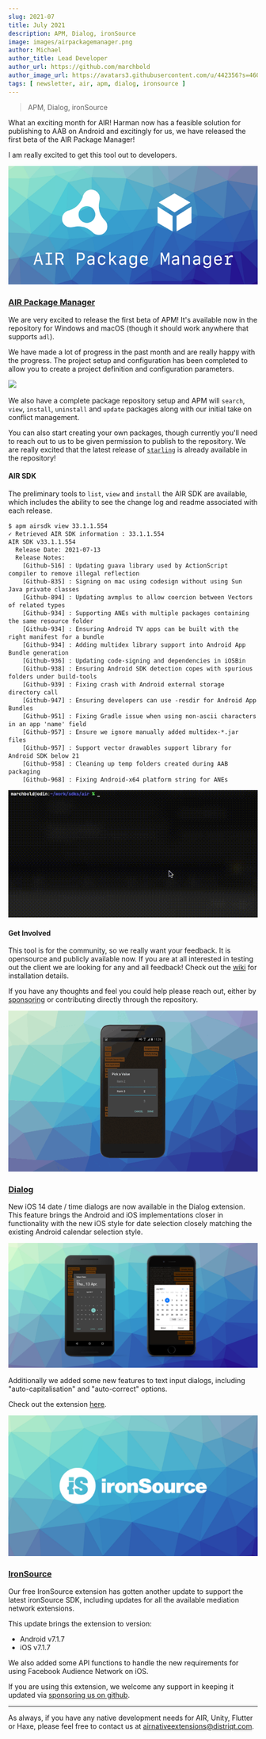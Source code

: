 ```yaml
---
slug: 2021-07
title: July 2021
description: APM, Dialog, ironSource 
image: images/airpackagemanager.png
author: Michael
author_title: Lead Developer
author_url: https://github.com/marchbold
author_image_url: https://avatars3.githubusercontent.com/u/442356?s=460&v=4
tags: [ newsletter, air, apm, dialog, ironsource ]
---
```


> APM, Dialog, ironSource 

What an exciting month for AIR! Harman now has a feasible solution for publishing to AAB on Android and excitingly for us, we have released the first beta of the AIR Package Manager!

I am really excited to get this tool out to developers.

<!--truncate-->


![](images/airpackagemanager.png)


### [AIR Package Manager](https://github.com/airsdk/apm)

We are very excited to release the first beta of APM! It's available now in the repository for Windows and macOS (though it should work anywhere that supports `adl`).

We have made a lot of progress in the past month and are really happy with the progress. The project setup and configuration has been completed to allow you to create a project definition and configuration parameters.

![](images/apm-install-package-example.gif)

We also have a complete package repository setup and APM will `search`, `view`, `install`, `uninstall` and `update` packages along with our initial take on conflict management.

You can also start creating your own packages, though currently you'll need to reach out to us to be given permission to publish to the repository. We are really excited that the latest release of [`starling`](https://repository.airsdk.dev/packages/starling) is already available in the repository!

#### AIR SDK

The preliminary tools to `list`, `view` and `install` the AIR SDK are available, which includes the ability to see the change log and readme associated with each release.

```shell
$ apm airsdk view 33.1.1.554 
✓ Retrieved AIR SDK information : 33.1.1.554
AIR SDK v33.1.1.554
  Release Date: 2021-07-13
  Release Notes:
    [Github-516] : Updating guava library used by ActionScript compiler to remove illegal reflection
    [Github-835] : Signing on mac using codesign without using Sun Java private classes
    [Github-894] : Updating avmplus to allow coercion between Vectors of related types
    [Github-934] : Supporting ANEs with multiple packages containing the same resource folder
    [Github-934] : Ensuring Android TV apps can be built with the right manifest for a bundle
    [Github-934] : Adding multidex library support into Android App Bundle generation
    [Github-936] : Updating code-signing and dependencies in iOSBin
    [Github-938] : Ensuring Android SDK detection copes with spurious folders under build-tools
    [Github-939] : Fixing crash with Android external storage directory call
    [Github-947] : Ensuring developers can use -resdir for Android App Bundles
    [Github-951] : Fixing Gradle issue when using non-ascii characters in an app 'name' field
    [Github-957] : Ensure we ignore manually added multidex-*.jar files
    [Github-957] : Support vector drawables support library for Android SDK below 21
    [Github-958] : Cleaning up temp folders created during AAB packaging
    [Github-968] : Fixing Android-x64 platform string for ANEs
```

![](images/apm-airsdk-example.gif)


#### Get Involved

This tool is for the community, so we really want your feedback. It is opensource and publicly available now. If you are at all interested in testing out the client we are looking for any and all feedback! Check out the [wiki](https://github.com/airsdk/apm/wiki) for installation details. 

If you have any thoughts and feel you could help please reach out, either by [sponsoring](https://github.com/sponsors/marchbold) or contributing directly through the repository.



![](images/dialog-animation.gif)

### [Dialog](https://airnativeextensions.com/extension/com.distriqt.Dialog)

New iOS 14 date / time dialogs are now available in the Dialog extension. This feature brings the Android and iOS implementations closer in functionality with the new iOS style for date selection closely matching the existing Android calendar selection style.

![](images/dialog-date-time-new.png)

Additionally we added some new features to text input dialogs, including "auto-capitalisation" and "auto-correct" options. 

Check out the extension [here](https://airnativeextensions.com/extension/com.distriqt.Dialog). 




![](images/ironsource.png)

### [IronSource](https://airnativeextensions.com/extension/com.distriqt.IronSource)

Our free IronSource extension has gotten another update to support the latest ironSource SDK, including updates for all the available mediation network extensions.

This update brings the extension to version: 
- Android v7.1.7
- iOS v7.1.7

We also added some API functions to handle the new requirements for using Facebook Audience Network on iOS. 

If you are using this extension, we welcome any support in keeping it updated via [sponsoring us on github](https://github.com/sponsors/distriqt).


---


As always, if you have any native development needs for AIR, Unity, Flutter or Haxe, please feel free to contact us at [airnativeextensions@distriqt.com](mailto:airnativeextensions@distriqt.com).


